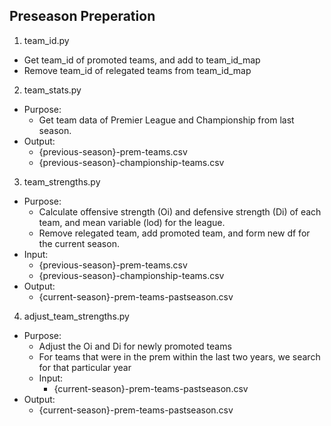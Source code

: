 ## Preseason Preperation

1. team_id.py

- Get team_id of promoted teams, and add to team_id_map
- Remove team_id of relegated teams from team_id_map

2. team_stats.py

- Purpose:
  - Get team data of Premier League and Championship from last season.
- Output:
  - {previous-season}-prem-teams.csv
  - {previous-season}-championship-teams.csv

3. team_strengths.py

- Purpose:
  - Calculate offensive strength (Oi) and defensive strength (Di) of each team, and mean variable (lod) for the league.
  - Remove relegated team, add promoted team, and form new df for the current season.
- Input:
  - {previous-season}-prem-teams.csv
  - {previous-season}-championship-teams.csv
- Output:
  - {current-season}-prem-teams-pastseason.csv

4. adjust_team_strengths.py

- Purpose:
  - Adjust the Oi and Di for newly promoted teams
  - For teams that were in the prem within the last two years, we search for that particular year
  - Input:
    - {current-season}-prem-teams-pastseason.csv
- Output:
  - {current-season}-prem-teams-pastseason.csv
